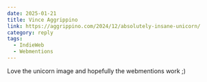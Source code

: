 ```yaml
---
date: 2025-01-21
title: Vince Aggrippino
link: https://aggrippino.com/2024/12/absolutely-insane-unicorn/
category: reply
tags:
  - IndieWeb
  - Webmentions
---
```


Love the unicorn image and hopefully the webmentions work ;)
